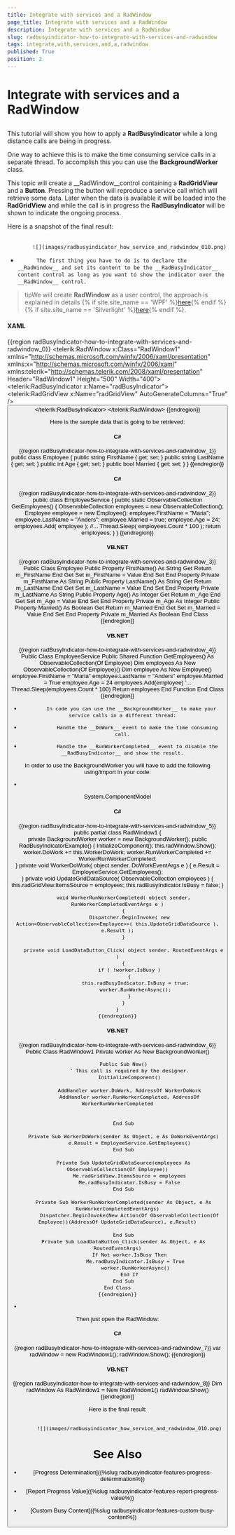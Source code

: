 ```yaml
---
title: Integrate with services and a RadWindow
page_title: Integrate with services and a RadWindow
description: Integrate with services and a RadWindow
slug: radbusyindicator-how-to-integrate-with-services-and-radwindow
tags: integrate,with,services,and,a,radwindow
published: True
position: 2
---
```


# Integrate with services and a RadWindow



## 

This tutorial will show you how to apply a __RadBusyIndicator__ while a long distance calls are being in progress.
        

One way to achieve this is to make the time consuming service calls in a separate thread. To accomplish this you can use the __BackgroundWorker__ class.
        

This topic will create a __RadWindow__control containing a __RadGridView__ and a __Button__. Pressing the button will reproduce a service call which will retrieve some data. Later when the data is available it will be loaded into the __RadGridView__ and while the call is in progress the __RadBusyIndicator__ will be shown to indicate the ongoing process.
        

Here is a snapshot of the final result:




               
            ![](images/radbusyindicator_how_service_and_radwindow_010.png)

* 
            The first thing you have to do is to declare the __RadWindow__ and set its content to be the __RadBusyIndicator__ content control as long as you want to show the indicator over the __RadWindow__ control.
            

>tipWe will create __RadWindow__ as a user control, the approach is explained in details 
            {% if site.site_name == 'WPF' %}[here](http://www.telerik.com/help/wpf/radwindow-how-to-use-radwindow-as-user-control.html){% endif %}{% if site.site_name == 'Silverlight' %}[here](http://www.telerik.com/help/silverlight/radwindow-how-to-use-radwindow-as-user-control.html){% endif %}.

#### __XAML__

{{region radBusyIndicator-how-to-integrate-with-services-and-radwindow_0}}
	<telerik:RadWindow x:Class="RadWindow1"
			xmlns="http://schemas.microsoft.com/winfx/2006/xaml/presentation"
			xmlns:x="http://schemas.microsoft.com/winfx/2006/xaml"
			xmlns:telerik="http://schemas.telerik.com/2008/xaml/presentation"
			Header="RadWindow1" Height="500" Width="400">
	    <Grid>
		<telerik:RadBusyIndicator x:Name="radBusyIndicator">
			<Grid>
				<telerik:RadGridView x:Name="radGridView"
	                                         AutoGenerateColumns="True" />
				<Button Content="Load Data"
	                            VerticalAlignment="Bottom"
	                            Click="LoadDataButton_Click"
	                            Width="150" />
			</Grid>
		</telerik:RadBusyIndicator>
	    </Grid>
	</telerik:RadWindow>
	{{endregion}}

Here is the sample data that is going to be retrieved:

#### __C#__

{{region radBusyIndicator-how-to-integrate-with-services-and-radwindow_1}}
	public class Employee
	{
	    public string FirstName
	    {
	        get;
	        set;
	    }
	    public string LastName
	    {
	        get;
	        set;
	    }
	    public int Age
	    {
	        get;
	        set;
	    }
	    public bool Married
	    {
	        get;
	        set;
	    }
	}
	{{endregion}}



#### __C#__

{{region radBusyIndicator-how-to-integrate-with-services-and-radwindow_2}}
	public class EmployeeService
	{
	    public static ObservableCollection<Employee> GetEmployees()
	    {
	        ObservableCollection<Employee> employees = new ObservableCollection<Employee>();
	        Employee employee = new Employee();
	        employee.FirstName = "Maria";
	        employee.LastName = "Anders";
	        employee.Married = true;
	        employee.Age = 24;
	        employees.Add( employee );        //...
	        Thread.Sleep( employees.Count * 100 );
	        return employees;
	    }
	}
	{{endregion}}



#### __VB.NET__

{{region radBusyIndicator-how-to-integrate-with-services-and-radwindow_3}}
	Public Class Employee
	 Public Property FirstName() As String
	  Get
	   Return m_FirstName
	  End Get
	  Set
	   m_FirstName = Value
	  End Set
	 End Property
	 Private m_FirstName As String
	 Public Property LastName() As String
	  Get
	   Return m_LastName
	  End Get
	  Set
	   m_LastName = Value
	  End Set
	 End Property
	 Private m_LastName As String
	 Public Property Age() As Integer
	  Get
	   Return m_Age
	  End Get
	  Set
	   m_Age = Value
	  End Set
	 End Property
	 Private m_Age As Integer
	 Public Property Married() As Boolean
	  Get
	   Return m_Married
	  End Get
	  Set
	   m_Married = Value
	  End Set
	 End Property
	 Private m_Married As Boolean
	End Class
	{{endregion}}



#### __VB.NET__

{{region radBusyIndicator-how-to-integrate-with-services-and-radwindow_4}}
	Public Class EmployeeService
	 Public Shared Function GetEmployees() As ObservableCollection(Of Employee)
	  Dim employees As New ObservableCollection(Of Employee)()
	  Dim employee As New Employee()
	  employee.FirstName = "Maria"
	  employee.LastName = "Anders"
	  employee.Married = True
	  employee.Age = 24
	  employees.Add(employee)
	  '...
	  Thread.Sleep(employees.Count * 100)
	  Return employees
	 End Function
	End Class
	{{endregion}}



* 
            In code you can use the __BackgroundWorker__ to make your service calls in a different thread:
            

* 
                Handle the __DoWork__ event to make the time consuming call.
              

* 
                Handle the __RunWorkerCompleted__ event to disable the __RadBusyIndicator__ and show the result.
              

>

In order to use the BackgroundWorker you will have to add the following using/import in your code:

* 

System.ComponentModel

#### __C#__

{{region radBusyIndicator-how-to-integrate-with-services-and-radwindow_5}}
	public partial class RadWindow1
	{      
		private BackgroundWorker worker = new BackgroundWorker();
		public RadBusyIndicatorExample()
		{
			InitializeComponent();
			this.radWindow.Show();
			worker.DoWork += this.WorkerDoWork;
			worker.RunWorkerCompleted += WorkerRunWorkerCompleted;            
		}
		private void WorkerDoWork( object sender, DoWorkEventArgs e )
		{
			e.Result = EmployeeService.GetEmployees();            
		}
		private void UpdateGridDataSource( ObservableCollection<Employee> employees )
		{
			this.radGridView.ItemsSource = employees;
			this.radBusyIndicator.IsBusy = false;
		}
	
		void WorkerRunWorkerCompleted( object sender, RunWorkerCompletedEventArgs e )
		{
			Dispatcher.BeginInvoke( new Action<ObservableCollection<Employee>>( this.UpdateGridDataSource ), e.Result );
		}
	
		private void LoadDataButton_Click( object sender, RoutedEventArgs e )
		{
			if ( !worker.IsBusy )
			{
				this.radBusyIndicator.IsBusy = true;
				worker.RunWorkerAsync();
			}
		}
	}
	{{endregion}}



#### __VB.NET__

{{region radBusyIndicator-how-to-integrate-with-services-and-radwindow_6}}
	Public Class RadWindow1
		Private worker As New BackgroundWorker()
	
		Public Sub New()
			' This call is required by the designer.
			InitializeComponent()
	
			AddHandler worker.DoWork, AddressOf WorkerDoWork
			AddHandler worker.RunWorkerCompleted, AddressOf WorkerRunWorkerCompleted
		
	
		End Sub
	
		Private Sub WorkerDoWork(sender As Object, e As DoWorkEventArgs)
			e.Result = EmployeeService.GetEmployees()
		End Sub
	
		Private Sub UpdateGridDataSource(employees As ObservableCollection(Of Employee))
			Me.radGridView.ItemsSource = employees
			Me.radBusyIndicator.IsBusy = False
		End Sub
	
		Private Sub WorkerRunWorkerCompleted(sender As Object, e As RunWorkerCompletedEventArgs)
			Dispatcher.BeginInvoke(New Action(Of ObservableCollection(Of Employee))(AddressOf UpdateGridDataSource), e.Result)
	
		End Sub
		Private Sub LoadDataButton_Click(sender As Object, e As RoutedEventArgs)
			If Not worker.IsBusy Then
				Me.radBusyIndicator.IsBusy = True
				worker.RunWorkerAsync()
			End If
		End Sub
	End Class
	{{endregion}}



* 

Then just open the RadWindow:

#### __C#__

{{region radBusyIndicator-how-to-integrate-with-services-and-radwindow_7}}
	var radWindow = new RadWindow1();
	radWindow.Show();
	{{endregion}}



#### __VB.NET__

{{region radBusyIndicator-how-to-integrate-with-services-and-radwindow_8}}
	Dim radWindow As RadWindow1 = New RadWindow1()
	radWindow.Show()
	{{endregion}}



Here is the final result:




               
            ![](images/radbusyindicator_how_service_and_radwindow_010.png)

# See Also

 * [Progress Determination]({%slug radbusyindicator-features-progress-determination%})

 * [Report Progress Value]({%slug radbusyindicator-features-report-progress-value%})

 * [Custom Busy Content]({%slug radbusyindicator-features-custom-busy-content%})

